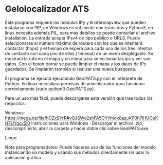 # Gelolocalizador ATS

Este programa requiere los módulos IPy y tkintermapview que pueden instalarse con PIP, en Windows es suficiente con estos dos y Python3, en linux necesita además PIL, para mas detalles se puede consutlar el archivo installation.
La entrada acepta IPsv4 de tipo público o URLS. Puede seleccionarse el número máximo de routers con los que se intentará contactar (hops) y el tiempo de espera para cada uno de los tres intentos de contacto con cada uno de ellos ( timeout) en un menú desplegable.
Se mostrará la ruta en el mapa y un menú para seleccionar las ips y ver sus datos.
Con el boton borrar se puede limpiar el mapa y los datos de IPs guardados. Se limpiarán también al realizar una nueva búsqueda.

El programa se ejecuta ejecutando GeoIPATS.py con el intérprete de Python. En linux necesitará permisos de administrador para funcionar correctamente (sudo python3 GeoIPATS.py).

Para un uso más fácil, puede descargarse esta versión que trae todos los requisitos:

Windows: https://mega.nz/file/hCZxSYrR#vQJSWo2shFA5CYYmdk8azuKP0h7lHUOuKH7UYgcv5l0
Instrucciones para Windows : Descargar el archivo .zip, descomprimirlo, abrir la carpeta y hacer doble clic sobre GeoIPATS.exe

Linux:


Nota para programadores: Puede hacerse uso de las funciones del modelo instanciando un modelo y usando sus métodos directamente sin usar la aplicación gráfica. 

